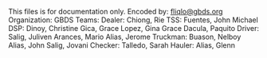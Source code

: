 This files is for documentation only.
Encoded by: fliqlo@gbds.org
Organization: GBDS
Teams:
Dealer: Chiong, Rie
TSS: Fuentes, John Michael
DSP: Dinoy, Christine
	 Gica, Grace
	 Lopez, Gina Grace
	 Dacula, Paquito
Driver: Salig, Juliven
		Arances, Mario
		Alias, Jerome
Truckman: Buason, Nelboy
		  Alias, John
		  Salig, Jovani
Checker: Talledo, Sarah
Hauler: Alias, Glenn

